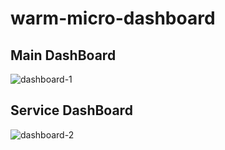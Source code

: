 # warm-micro-dashboard


## Main DashBoard
![dashboard-1](https://user-images.githubusercontent.com/56557862/133917961-7db8809e-0c09-42fa-bfb9-db4c922c7e5c.gif)


## Service DashBoard
![dashboard-2](https://user-images.githubusercontent.com/56557862/133917910-0077c858-2b8b-4b11-9fa8-df6992176a1a.gif)
